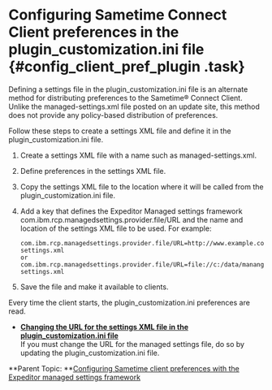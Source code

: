 # Configuring Sametime Connect Client preferences in the plugin\_customization.ini file {#config_client_pref_plugin .task}

Defining a settings file in the plugin\_customization.ini file is an alternate method for distributing preferences to the Sametime® Connect Client. Unlike the managed-settings.xml file posted on an update site, this method does not provide any policy-based distribution of preferences.

Follow these steps to create a settings XML file and define it in the plugin\_customization.ini file.

1.  Create a settings XML file with a name such as managed-settings.xml.

2.  Define preferences in the settings XML file.

3.  Copy the settings XML file to the location where it will be called from the plugin\_customization.ini file.

4.  Add a key that defines the Expeditor Managed settings framework com.ibm.rcp.managedsettings.provider.file/URL and the name and location of the settings XML file to be used. For example:

    ```
    com.ibm.rcp.managedsettings.provider.file/URL=http://www.example.com/managed-settings.xml
    or
    com.ibm.rcp.managedsettings.provider.file/URL=file://c:/data/mananged-settings.xml
    ```

5.  Save the file and make it available to clients.


Every time the client starts, the plugin\_customization.ini preferences are read.

-   **[Changing the URL for the settings XML file in the plugin\_customization.ini file](config_client_url_xml_file.md)**  
If you must change the URL for the managed settings file, do so by updating the plugin\_customization.ini file.

**Parent Topic: **[Configuring Sametime client preferences with the Expeditor managed settings framework](config_client_mng_xml_pref.md)

